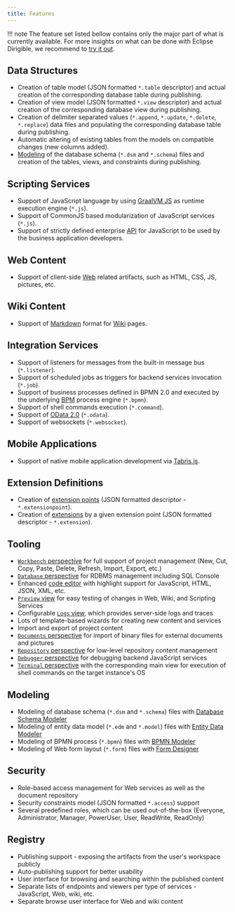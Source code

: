```yaml
---
title: Features
---
```




!!! note
	The feature set listed bellow contains only the major part of what is currently available. For more insights on what can be done with Eclipse Dirigible, we recommend to [try it out](http://trial.dirigible.io).


## Data Structures

* Creation of table model (JSON formatted `*.table` descriptor) and actual creation of the corresponding database table during publishing.
* Creation of view model (JSON formatted `*.view` descriptor) and actual creation of the corresponding database view during publishing.
* Creation of delimiter separated values (`*.append`, `*.update`, `*.delete`, `*.replace`) data files and populating the corresponding database table during publishing.
* Automatic altering of existing tables from the models on compatible changes (new columns added).
* [Modeling](../../development/ide/modelers/database-schema) of the database schema (`*.dsm` and `*.schema`) files and creation of the tables, views, and constraints during publishing.
	
## Scripting Services

* Support of JavaScript language by using [GraalVM JS](https://github.com/eclipse/dirigible/tree/master/modules/engines/engine-javascript-graalvm) as runtime execution engine (`*.js`).
* Support of CommonJS based modularization of JavaScript services (`*.js`).
* Support of strictly defined enterprise [ API](../../../api/) for JavaScript to be used by the business application developers.

## Web Content

* Support of client-side [Web](https://github.com/eclipse/dirigible/tree/master/modules/engines/engine-web) related artifacts, such as HTML, CSS, JS, pictures, etc.
	
## Wiki Content

* Support of [Markdown](https://daringfireball.net/projects/markdown/syntax) format for [Wiki](https://github.com/eclipse/dirigible/tree/master/modules/engines/engine-wiki) pages.
	
## Integration Services

* Support of listeners for messages from the built-in message bus (`*.listener`).
* Support of scheduled jobs as triggers for backend services invocation (`*.job`).
* Support of business processes defined in BPMN 2.0 and executed by the underlying [BPM](https://github.com/eclipse/dirigible/tree/master/modules/bpm/bpm-flowable) process engine (`*.bpmn`).
* Support of shell commands execution (`*.command`).
* Support of [OData 2.0](https://olingo.apache.org/) (`*.odata`).
* Support of websockets (`*.websocket`).
	
## Mobile Applications

* Support of native mobile application development via [Tabris.js](https://tabris.com/).
	
## Extension Definitions

* Creation of [extension points](../../development/concepts/extensions) (JSON formatted descriptor - `*.extensionpoint`).
* Creation of [extensions](../../development/concepts/extensions) by a given extension point (JSON formatted descriptor - `*.extension`).
	
## Tooling

* [`Workbench` perspective](../../development/ide/perspectives/workbench) for full support of project management (New, Cut, Copy, Paste, Delete, Refresh, Import, Export, etc.)
* [`Database` perspective](../../development/ide/perspectives/database) for RDBMS management including SQL Console
* Enhanced [code editor](https://microsoft.github.io/monaco-editor/) with highlight support for JavaScript, HTML, JSON, XML, etc.
* [`Preview` view](../../development/ide/views/preview) for easy testing of changes in Web, Wiki, and Scripting Services
* Configurable [`Logs` view](../../development/ide/views/logs), which provides server-side logs and traces
* Lots of template-based wizards for creating new content and services
* Import and export of project content
* [`Documents` perspective](../../development/ide/perspectives/documents) for import of binary files for external documents and pictures
* [`Repository` perspective](../../development/ide/perspectives/repository) for low-level repository content management
* [`Debugger` perspective](../../development/ide/perspectives/debugger) for debugging backend JavaScript services
* [`Terminal` perspective](../../development/ide/perspectives/terminal) with the corresponding main view for execution of shell commands on the target instance's OS

## Modeling

* Modeling of database schema (`*.dsm` and `*.schema`) files with [Database Schema Modeler](../../development/ide/modelers/database-schema)
* Modeling of entity data model (`*.edm` and `*.model`) files with [Entity Data Modeler](../../development/ide/modelers/entity-data)
* Modeling of BPMN process (`*.bpmn`) files with [BPMN Modeler](../../development/ide/modelers/bpmn)
* Modeling of Web form layout (`*.form`) files with [Form Designer](../../development/ide/modelers/form-designer)

## Security

* Role-based access management for Web services as well as the document repository
* Security constraints model (JSON formatted `*.access`) support
* Several predefined roles, which can be used out-of-the-box (Everyone, Administrator, Manager, PowerUser, User, ReadWrite, ReadOnly)

## Registry
	
* Publishing support - exposing the artifacts from the user's workspace publicly 
* Auto-publishing support for better usability
* User interface for browsing and searching within the published content
* Separate lists of endpoints and viewers per type of services - JavaScript, Web, wiki, etc.
* Separate browse user interface for Web and wiki content